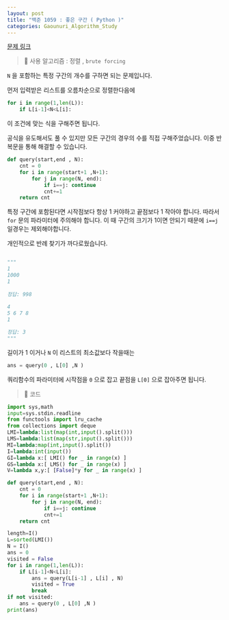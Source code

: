 ```yaml
---
layout: post
title: "백준 1059 : 좋은 구간 ( Python )"
categories: Gaounuri_Algorithm_Study
---
```


[문제 링크](https://www.acmicpc.net/problem/1059)

> 📌 사용 알고리즘 : 정렬 , `brute forcing`

`N` 을 포함하는 특정 구간의 개수를 구하면 되는 문제입니다.

먼저 입력받은 리스트를 오름차순으로 정렬한다음에

```python
for i in range(1,len(L)):
    if L[i-1]<N<L[i]:
```
이 조건에 맞는 식을 구해주면 됩니다.

공식을 유도해서도 풀 수 있지만 모든 구간의 경우의 수를 직접 구해주었습니다.
이중 반복문을 통해 해결할 수 있습니다.

```python
def query(start,end , N):
    cnt = 0
    for i in range(start+1 ,N+1):
        for j in range(N, end):
            if i==j: continue
            cnt+=1
    return cnt
```

특정 구간에 포함된다면 시작점보다 항상 1 커야하고 끝점보다 1 작아야 합니다.
따라서 `for` 문의 파라미터에 주의해야 합니다.
이 때 구간의 크기가 1이면 안되기 때문에 `i==j` 일경우는 제외해야합니다.

개인적으로 반례 찾기가 까다로웠습니다.

```python

"""
1
1000
1
    
정답: 998  
    
4
5 6 7 8
1

정답: 3
"""
```

길이가 1 이거나 `N` 이 리스트의 최소값보다 작을때는 

```python
ans = query(0 , L[0] ,N )
```
쿼리함수의 파라미터에 시작점을 `0` 으로 잡고 끝점을 `L[0]` 으로 잡아주면 됩니다.


> 📌 코드

```python
import sys,math
input=sys.stdin.readline
from functools import lru_cache
from collections import deque
LMI=lambda:list(map(int,input().split()))
LMS=lambda:list(map(str,input().split()))
MI=lambda:map(int,input().split())
I=lambda:int(input())
GI=lambda x:[ LMI() for _ in range(x) ]
GS=lambda x:[ LMS() for _ in range(x) ]
V=lambda x,y:[ [False]*y for _ in range(x) ]

def query(start,end , N):
    cnt = 0
    for i in range(start+1 ,N+1):
        for j in range(N, end):
            if i==j: continue
            cnt+=1
    return cnt

length=I()
L=sorted(LMI())
N = I()
ans = 0
visited = False
for i in range(1,len(L)):
    if L[i-1]<N<L[i]:
        ans = query(L[i-1] , L[i] , N)
        visited = True
        break
if not visited:
    ans = query(0 , L[0] ,N )
print(ans)
```
